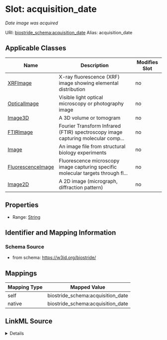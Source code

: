 

# Slot: acquisition_date 


_Date image was acquired_





URI: [biostride_schema:acquisition_date](https://w3id.org/biostride/schema/acquisition_date)
Alias: acquisition_date

<!-- no inheritance hierarchy -->





## Applicable Classes

| Name | Description | Modifies Slot |
| --- | --- | --- |
| [XRFImage](XRFImage.md) | X-ray fluorescence (XRF) image showing elemental distribution |  no  |
| [OpticalImage](OpticalImage.md) | Visible light optical microscopy or photography image |  no  |
| [Image3D](Image3D.md) | A 3D volume or tomogram |  no  |
| [FTIRImage](FTIRImage.md) | Fourier Transform Infrared (FTIR) spectroscopy image capturing molecular comp... |  no  |
| [Image](Image.md) | An image file from structural biology experiments |  no  |
| [FluorescenceImage](FluorescenceImage.md) | Fluorescence microscopy image capturing specific molecular targets through fl... |  no  |
| [Image2D](Image2D.md) | A 2D image (micrograph, diffraction pattern) |  no  |






## Properties

* Range: [String](String.md)




## Identifier and Mapping Information






### Schema Source


* from schema: https://w3id.org/biostride/




## Mappings

| Mapping Type | Mapped Value |
| ---  | ---  |
| self | biostride_schema:acquisition_date |
| native | biostride_schema:acquisition_date |




## LinkML Source

<details>
```yaml
name: acquisition_date
description: Date image was acquired
from_schema: https://w3id.org/biostride/
rank: 1000
alias: acquisition_date
owner: Image
domain_of:
- Image
range: string

```
</details>